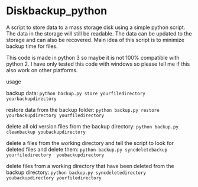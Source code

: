 Diskbackup_python
=================

A script to store data to a mass storage disk using a simple python script. 
The data in the storage will still be readable. 
The data can be updated to the storage and can also be recovered.
Main idea of this script is to minimize backup time for files.

This code is made in python 3 so maybe it is not 100% compatible with python 2.
I have only tested this code with windows so please tell me if this also work on other platforms.

usage

backup data:
  ```python backup.py store yourfiledirectory yourbackupdirectory```
  
restore data from the backup folder:
  ```python backup.py restore yourbackupdirectory yourfiledirectory ```
  
delete all old version files from the backup directory:
  ```python backup.py cleanbackup youbackupdirectory ```
  
delete a files from the working directory and tell the script to look for deleted files and delete them:
  ```python backup.py syncdeletebackup yourfiledirectory  youbackupdirectory ```
  
delete files from a working directory that have been deleted from the backup directory:
 ```python backup.py syncdeletedirectory youbackupdirectory yourfiledirectory```
